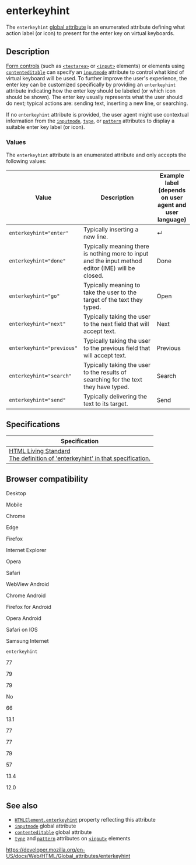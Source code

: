 enterkeyhint
============

The `enterkeyhint` [global attribute](../global_attributes) is an enumerated attribute defining what action label (or icon) to present for the enter key on virtual keyboards.

Description
-----------

[Form controls](https://developer.mozilla.org/en-US/docs/Learn/Forms) (such as [`<textarea>`](../element/textarea) or [`<input>`](../element/input) elements) or elements using [`contenteditable`](contenteditable) can specify an [`inputmode`](inputmode) attribute to control what kind of virtual keyboard will be used. To further improve the user's experience, the enter key can be customized specifically by providing an `enterkeyhint` attribute indicating how the enter key should be labeled (or which icon should be shown). The enter key usually represents what the user should do next; typical actions are: sending text, inserting a new line, or searching.

If no `enterkeyhint` attribute is provided, the user agent might use contextual information from the [`inputmode`](inputmode), [`type`](../element/input#input_types), or [`pattern`](../element/input#htmlattrdefpattern) attributes to display a suitable enter key label (or icon).

### Values

The `enterkeyhint` attribute is an enumerated attribute and only accepts the following values:

<table><colgroup><col style="width: 30%" /><col style="width: 50%" /><col style="width: 20%" /></colgroup><thead><tr class="header"><th>Value</th><th>Description</th><th>Example label<br />
<span class="small">(depends on user agent and user language)</span></th></tr></thead><tbody><tr class="odd"><td><code>enterkeyhint="enter"</code></td><td>Typically inserting a new line.</td><td>↵</td></tr><tr class="even"><td><code>enterkeyhint="done"</code></td><td>Typically meaning there is nothing more to input and the input method editor (IME) will be closed.</td><td>Done</td></tr><tr class="odd"><td><code>enterkeyhint="go"</code></td><td>Typically meaning to take the user to the target of the text they typed.</td><td>Open</td></tr><tr class="even"><td><code>enterkeyhint="next"</code></td><td>Typically taking the user to the next field that will accept text.</td><td>Next</td></tr><tr class="odd"><td><code>enterkeyhint="previous"</code></td><td>Typically taking the user to the previous field that will accept text.</td><td>Previous</td></tr><tr class="even"><td><code>enterkeyhint="search"</code></td><td>Typically taking the user to the results of searching for the text they have typed.</td><td>Search</td></tr><tr class="odd"><td><code>enterkeyhint="send"</code></td><td>Typically delivering the text to its target.</td><td>Send</td></tr></tbody></table>

Specifications
--------------

<table><thead><tr class="header"><th>Specification</th></tr></thead><tbody><tr class="odd"><td><a href="https://html.spec.whatwg.org/multipage/interaction.html#attr-enterkeyhint">HTML Living Standard<br />
<span class="small">The definition of 'enterkeyhint' in that specification.</span></a></td></tr></tbody></table>

Browser compatibility
---------------------

Desktop

Mobile

Chrome

Edge

Firefox

Internet Explorer

Opera

Safari

WebView Android

Chrome Android

Firefox for Android

Opera Android

Safari on IOS

Samsung Internet

`enterkeyhint`

77

79

79

No

66

13.1

77

77

79

57

13.4

12.0

See also
--------

-   [`HTMLElement.enterkeyhint`](https://developer.mozilla.org/en-US/docs/Web/API/HTMLElement/enterKeyHint) property reflecting this attribute
-   [`inputmode`](inputmode) global attribute
-   [`contenteditable`](contenteditable) global attribute
-   [`type`](../element/input#input_types) and [`pattern`](../element/input#htmlattrdefpattern) attributes on [`<input>`](../element/input) elements

<a href="https://developer.mozilla.org/en-US/docs/Web/HTML/Global_attributes/enterkeyhint" class="_attribution-link">https://developer.mozilla.org/en-US/docs/Web/HTML/Global_attributes/enterkeyhint</a>
